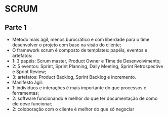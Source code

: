 # SCRUM
## Parte 1
- Método mais ágil, menos burocrático e com liberdade para o time desenvolver o projeto com base na visão do cliente;
- O framework scrum é composto de templates: papéis, eventos e artefatos:
- 1: 3 papéis: Scrum master, Product Owner e Time de Desenvolvimento;
- 2: 5 eventos: Sprint, Sprint Planning, Daily Meeting, Sprint Retrospective e Sprint Review;
- 3: artefatos: Product Backlog, Sprint Backlog e incremento.
- Manifesto ágil:
- 1: individuos e interações é mais importante do que processos e ferramentas;
- 2: software funcionando é melhor do que ter documentação de como ele deve funcionar;
- 2: coloboração com o cliente é melhor do que só negociar  